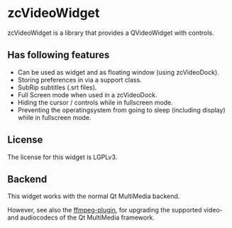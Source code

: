 # zcVideoWidget

zcVideoWidget is a library that provides a QVideoWidget with controls.

## Has following features

* Can be used as widget and as floating window (using zcVideoDock).
* Storing preferences in via a support class.
* SubRip subtitles (.srt files).
* Full Screen mode when used in a zcVideoDock.
* Hiding the cursor / controls while in fullscreen mode. 
* Preventing the operatingsystem from going to sleep (including display) while in fullscreen mode.

## License

The license for this widget is LGPLv3.

## Backend

This widget works with the normal Qt MultiMedia backend. 

However, see also the [ffmpeg-plugin](https://github.com/hdijkema/qtmultimedia-plugin-ffmpeg), for upgrading the supported video- and audiocodecs of the Qt MultiMedia framework. 

